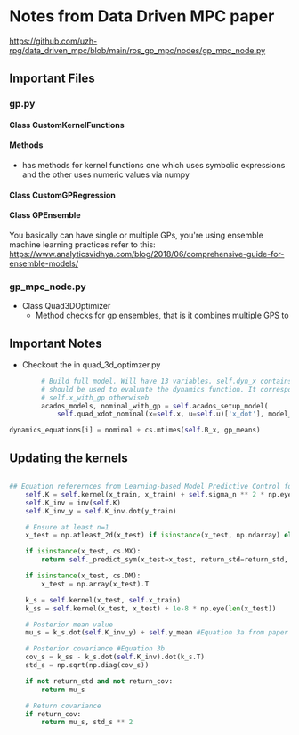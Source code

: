 # Notes from Data Driven MPC paper
https://github.com/uzh-rpg/data_driven_mpc/blob/main/ros_gp_mpc/nodes/gp_mpc_node.py

## Important Files 

### gp.py
#### Class CustomKernelFunctions
#### Methods
- has methods for kernel functions one which uses symbolic expressions and the other uses numeric values via numpy

#### Class CustomGPRegression 


#### Class GPEnsemble
You basically can have single or multiple GPs, you're using ensemble machine learning practices refer to this: https://www.analyticsvidhya.com/blog/2018/06/comprehensive-guide-for-ensemble-models/


### gp_mpc_node.py
- Class Quad3DOptimizer
    - Method checks for gp ensembles, that is it combines multiple GPS to 


## Important Notes
- Checkout the in quad_3d_optimzer.py
```python
        # Build full model. Will have 13 variables. self.dyn_x contains the symbolic variable that
        # should be used to evaluate the dynamics function. It corresponds to self.x if there are no GP's, or
        # self.x_with_gp otherwiseb
        acados_models, nominal_with_gp = self.acados_setup_model(
            self.quad_xdot_nominal(x=self.x, u=self.u)['x_dot'], model_name)

dynamics_equations[i] = nominal + cs.mtimes(self.B_x, gp_means)
```

## Updating the kernels
```python

## Equation referernces from Learning-based Model Predictive Control for Autonomous Racing
    self.K = self.kernel(x_train, x_train) + self.sigma_n ** 2 * np.eye(len(x_train))
    self.K_inv = inv(self.K)
    self.K_inv_y = self.K_inv.dot(y_train) 

    # Ensure at least n=1
    x_test = np.atleast_2d(x_test) if isinstance(x_test, np.ndarray) else x_test

    if isinstance(x_test, cs.MX):
        return self._predict_sym(x_test=x_test, return_std=return_std, return_cov=return_cov)

    if isinstance(x_test, cs.DM):
        x_test = np.array(x_test).T

    k_s = self.kernel(x_test, self.x_train)
    k_ss = self.kernel(x_test, x_test) + 1e-8 * np.eye(len(x_test))

    # Posterior mean value
    mu_s = k_s.dot(self.K_inv_y) + self.y_mean #Equation 3a from paper

    # Posterior covariance #Equation 3b
    cov_s = k_ss - k_s.dot(self.K_inv).dot(k_s.T)
    std_s = np.sqrt(np.diag(cov_s))

    if not return_std and not return_cov:
        return mu_s

    # Return covariance
    if return_cov:
        return mu_s, std_s ** 2

```


